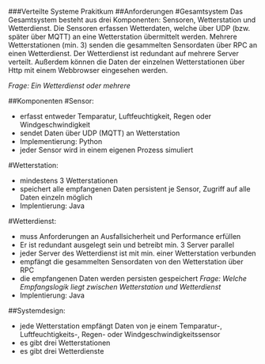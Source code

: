 ###Verteilte Systeme Prakitkum
##Anforderungen
#Gesamtsystem
Das Gesamtsystem besteht aus drei Komponenten: Sensoren, Wetterstation und Wetterdienst. Die Sensoren erfassen Wetterdaten, welche über UDP (bzw. später über MQTT) an eine Wetterstation übermittelt werden. Mehrere Wetterstationen (min. 3) senden die gesammelten Sensordaten über RPC an einen Wetterdienst. Der Wetterdienst ist redundant auf mehrere Server verteilt. Außerdem können die Daten der einzelnen Wetterstationen über Http mit einem Webbrowser eingesehen werden.

*Frage: Ein Wetterdienst oder mehrere*

##Komponenten 
#Sensor:
- erfasst entweder Temparatur, Luftfeuchtigkeit, Regen oder Windgeschwindigkeit
- sendet Daten über UDP (MQTT) an Wetterstation
- Implementierung: Python
- jeder Sensor wird in einem eigenen Prozess simuliert 

#Wetterstation:
- mindestens 3 Wetterstationen
- speichert alle empfangenen Daten persistent je Sensor, Zugriff auf alle Daten einzeln möglich 
- Implentierung: Java 

#Wetterdienst:
- muss Anforderungen an Ausfallsicherheit und Performance erfüllen 
- Er ist redundant ausgelegt sein und betreibt min. 3 Server parallel
- jeder Server des Wetterdienst ist mit min. einer Wetterstation verbunden
- empfängt die gesammelten Sensordaten von den Wetterstation über RPC 
- die empfangenen Daten werden persisten gespeichert
*Frage: Welche Empfangslogik liegt zwischen Wetterstation und Wetterdienst*
- Implentierung: Java 

##Systemdesign:
- jede Wetterstation empfängt Daten von je einem Temparatur-, Luftfeuchtigkeits-, Regen- oder Windgeschwindigkeitssensor
- es gibt drei Wetterstationen 
- es gibt drei Wetterdienste 